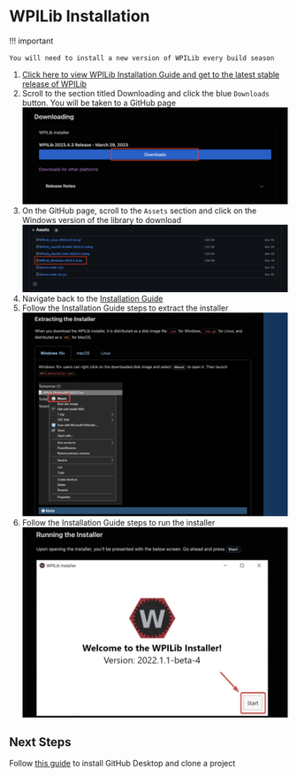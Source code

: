 # WPILib Installation

!!! important

    You will need to install a new version of WPILib every build season

1. [Click here to view WPILib Installation Guide and get to the latest stable release of WPILib](https://docs.wpilib.org/en/stable/docs/zero-to-robot/step-2/wpilib-setup.html)
2. Scroll to the section titled Downloading and click the blue `Downloads` button. You will be taken to a GitHub page ![Alt text](.images/../../.images/GitHub/Installing%20Tools/downloads_button.png)
3. On the GitHub page, scroll to the `Assets` section and click on the Windows version of the library to download ![Alt text](./../.images/GitHub/Installing%20Tools/windows_wpi_download.png)
4. Navigate back to the [Installation Guide](https://docs.wpilib.org/en/stable/docs/zero-to-robot/step-2/wpilib-setup.html)
5. Follow the Installation Guide steps to extract the installer ![Alt text](.images/../../.images/GitHub/Installing%20Tools/extract_installer.png)
6. Follow the Installation Guide steps to run the installer ![Alt text](.images/../../.images/GitHub/Installing%20Tools/run_installer.png)

## Next Steps

Follow [this guide](../GitHub/Downloading%20Projects.md) to install GitHub Desktop and clone a project
